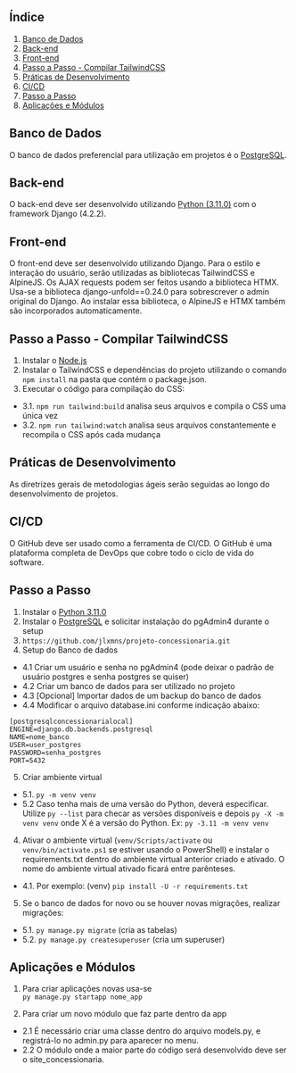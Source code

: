 
## Índice  
1. [Banco de Dados](#banco-de-dados)  
2. [Back-end](#back-end)  
3. [Front-end](#front-end)  
4. [Passo a Passo - Compilar TailwindCSS](#passo-a-passo---compilar-tailwindcss)
5. [Práticas de Desenvolvimento](#práticas-de-desenvolvimento)  
6. [CI/CD](#cicd)   
7. [Passo a Passo](#passo-a-passo)  
8. [Aplicações e Módulos](#aplicações-e-módulos)  
  
  
## Banco de Dados  
O banco de dados preferencial para utilização em projetos é o [PostgreSQL](https://www.postgresql.org/download/windows/).
  
## Back-end  
O back-end deve ser desenvolvido utilizando [Python (3.11.0)](https://www.python.org/downloads/release/python-3110/) com o framework Django (4.2.2).
  
## Front-end  
O front-end deve ser desenvolvido utilizando Django. Para o estilo e interação do usuário, serão utilizadas as bibliotecas TailwindCSS e AlpineJS. Os AJAX requests podem ser feitos usando a biblioteca HTMX.  
Usa-se a biblioteca django-unfold==0.24.0 para sobrescrever o admin original do Django. Ao instalar essa biblioteca, o AlpineJS e HTMX também são incorporados automaticamente.

## Passo a Passo - Compilar TailwindCSS
1. Instalar o [Node.js](https://nodejs.org/en/download)
2. Instalar o TailwindCSS e dependências do projeto utilizando o comando `npm install` na pasta que contém o package.json.
3. Executar o código para compilação do CSS:
- 3.1. `npm run tailwind:build` analisa seus arquivos e compila o CSS uma única vez
- 3.2. `npm run tailwind:watch` analisa seus arquivos constantemente e recompila o CSS após cada mudança
  
## Práticas de Desenvolvimento  
As diretrizes gerais de metodologias ágeis serão seguidas ao longo do desenvolvimento de projetos.  
  
## CI/CD  
O GitHub deve ser usado como a ferramenta de CI/CD. O GitHub é uma plataforma completa de DevOps que cobre todo o ciclo de vida do software. 
  
  
## Passo a Passo
1. Instalar o [Python 3.11.0](https://www.python.org/downloads/release/python-3110/)
2. Instalar o [PostgreSQL](https://www.postgresql.org/download/windows/) e solicitar instalação do pgAdmin4 durante o setup
3. `https://github.com/jlxmns/projeto-concessionaria.git`
4. Setup do Banco de dados
- 4.1 Criar um usuário e senha no pgAdmin4 (pode deixar o padrão de usuário postgres e senha postgres se quiser)
- 4.2 Criar um banco de dados para ser utilizado no projeto
- 4.3 [Opcional] Importar dados de um backup do banco de dados
- 4.4 Modificar o arquivo database.ini conforme indicação abaixo:
  
  
```  
[postgresqlconcessionarialocal]
ENGINE=django.db.backends.postgresql  
NAME=nome_banco  
USER=user_postgres  
PASSWORD=senha_postgres  
PORT=5432  
```  
  
  
5. Criar ambiente virtual
  
- 5.1. `py -m venv venv`
- 5.2 Caso tenha mais de uma versão do Python, deverá especificar. Utilize `py --list` para checar as versões disponíveis e depois `py -X -m venv venv` onde X é a versão do Python. Ex: `py -3.11 -m venv venv`
  
4. Ativar o ambiente virtual (`venv/Scripts/activate` ou `venv/bin/activate.ps1` se estiver usando o PowerShell) e instalar o requirements.txt dentro do ambiente virtual anterior criado e ativado. O nome do ambiente virtual ativado ficará entre parênteses.  
  
- 4.1. Por exemplo: (venv) `pip install -U -r requirements.txt`  
  
5. Se o banco de dados for novo ou se houver novas migrações, realizar migrações: 
- 5.1. `py manage.py migrate` (cria as tabelas)
- 5.2. `py manage.py createsuperuser` (cria um superuser)
  
## Aplicações e Módulos  
1. Para criar aplicações novas usa-se  
`py manage.py startapp nome_app`  
  
2. Para criar um novo módulo que faz parte dentro da app  
  
- 2.1 É necessário criar uma classe dentro do arquivo models.py, e registrá-lo no admin.py para aparecer no menu.
- 2.2 O módulo onde a maior parte do código será desenvolvido deve ser o site_concessionaria.

